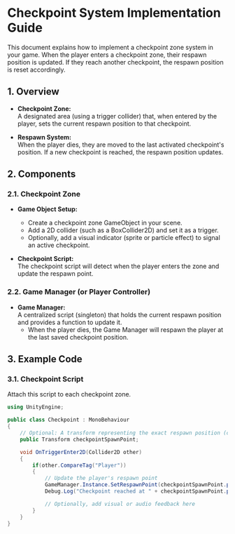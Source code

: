 # Checkpoint System Implementation Guide

This document explains how to implement a checkpoint zone system in your game. When the player enters a checkpoint zone, their respawn position is updated. If they reach another checkpoint, the respawn position is reset accordingly.

## 1. Overview

- **Checkpoint Zone:**  
  A designated area (using a trigger collider) that, when entered by the player, sets the current respawn position to that checkpoint.

- **Respawn System:**  
  When the player dies, they are moved to the last activated checkpoint's position. If a new checkpoint is reached, the respawn position updates.

## 2. Components

### 2.1. Checkpoint Zone

- **Game Object Setup:**  
  - Create a checkpoint zone GameObject in your scene.
  - Add a 2D collider (such as a BoxCollider2D) and set it as a trigger.
  - Optionally, add a visual indicator (sprite or particle effect) to signal an active checkpoint.

- **Checkpoint Script:**  
  The checkpoint script will detect when the player enters the zone and update the respawn point.

### 2.2. Game Manager (or Player Controller)

- **Game Manager:**  
  A centralized script (singleton) that holds the current respawn position and provides a function to update it.  
  - When the player dies, the Game Manager will respawn the player at the last saved checkpoint position.
  
## 3. Example Code

### 3.1. Checkpoint Script

Attach this script to each checkpoint zone.

```csharp
using UnityEngine;

public class Checkpoint : MonoBehaviour
{
    // Optional: A transform representing the exact respawn position (can be set to the checkpoint zone's position).
    public Transform checkpointSpawnPoint;

    void OnTriggerEnter2D(Collider2D other)
    {
        if(other.CompareTag("Player"))
        {
            // Update the player's respawn point
            GameManager.Instance.SetRespawnPoint(checkpointSpawnPoint.position);
            Debug.Log("Checkpoint reached at " + checkpointSpawnPoint.position);

            // Optionally, add visual or audio feedback here
        }
    }
}
